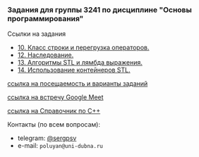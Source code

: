 ### Задания для группы 3241 по дисциплине "Основы программирования"

Ссылки на задания

* [10. Класс строки и перегрузка операторов.](https://vcs.uni-dubna.ru/kts/cpp/-/blob/main/tasks/task06.md)
* [12. Наследование.](https://vcs.uni-dubna.ru/kts/cpp/-/blob/main/tasks/task05.md)
* [13. Алгоритмы STL и лямбда выражения.](https://vcs.uni-dubna.ru/kts/cpp/-/blob/main/tasks/task07.md)
* [14. Использование контейнеров STL.](https://vcs.uni-dubna.ru/kts/cpp/-/blob/main/tasks/task09.md)

[ссылка на посещаемость и варианты заданий](https://docs.google.com/spreadsheets/d/1X3l7dz4ehEe93RKtXKTP-YCMo5_meJjhz4ImFyVvWIY/edit?usp=sharing)

[ссылка на встречу Google Meet](https://meet.google.com/sfm-wnsz-per)

[ссылка на Справочник по C++](https://ru.cppreference.com/w/)

Контакты (по всем вопросам):

* telegram: [@sergpsv](https://t.me/sergpsv)
* e-mail: `poluyan@uni-dubna.ru`
